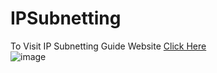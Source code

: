 # IPSubnetting
To Visit IP Subnetting Guide Website [Click Here](https://sumansam312.github.io/IPSubnetting/)
<br>
![image](https://github.com/user-attachments/assets/e91984ec-b314-4852-bbb4-5a50eacfb560)
